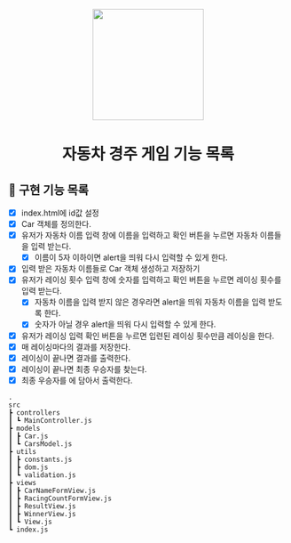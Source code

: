 <p align="middle" >
  <img width="200px;" src="https://github.com/woowacourse/javascript-racingcar-precourse/blob/main/images/racingcar_icon.png?raw=true"/>
</p>
<h1 align="middle">자동차 경주 게임 기능 목록</h1>

## 🎯 구현 기능 목록

- [x] index.html에 id값 설정
- [x] Car 객체를 정의한다.
- [x] 유저가 자동차 이름 입력 창에 이름을 입력하고 확인 버튼을 누르면 자동차 이름들을 입력 받는다.
  - [x] 이름이 5자 이하이면 alert을 띄워 다시 입력할 수 있게 한다.
- [x] 입력 받은 자동차 이름들로 Car 객체 생성하고 저장하기
- [x] 유저가 레이싱 횟수 입력 창에 숫자를 입력하고 확인 버튼을 누르면 레이싱 횟수를 입력 받는다.
  - [x] 자동차 이름을 입력 받지 않은 경우라면 alert을 띄워 자동차 이름을 입력 받도록 한다.
  - [x] 숫자가 아닐 경우 alert을 띄워 다시 입력할 수 있게 한다.
- [x] 유저가 레이싱 입력 확인 버튼을 누르면 입련된 레이싱 횟수만큼 레이싱을 한다.
- [x] 매 레이싱마다의 결과를 저장한다.
- [x] 레이싱이 끝나면 결과를 출력한다.
- [x] 레이싱이 끝나면 최종 우승자를 찾는다.
- [x] 최종 우승자를 <span id="racing-winners">에 담아서 출력한다.

```
.
src
┣ controllers
┃ ┗ MainController.js
┣ models
┃ ┣ Car.js
┃ ┗ CarsModel.js
┣ utils
┃ ┣ constants.js
┃ ┣ dom.js
┃ ┗ validation.js
┣ views
┃ ┣ CarNameFormView.js
┃ ┣ RacingCountFormView.js
┃ ┣ ResultView.js
┃ ┣ WinnerView.js
┃ ┗ View.js
┗ index.js

```
